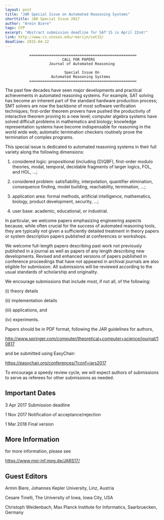 ```yaml
---
layout: post
title: "JAR Special Issue on Automated Reasoning Systems"
shorttitle: JAR Special Issue 2017
author: "Armin Biere"
tags: CFP
excerpt: "Abstract submission deadline for SAT'15 is April 22nd!"
link: http://www.cs.utexas.edu/~marijn/sat15/
deadline: 2015-04-22
---
```

               =================================================
                              CALL FOR PAPERS
                        Journal of Automated Reasoning

                               Special Issue On
                         Automated Reasoning Systems
               =================================================

The past few decades have seen major developments and practical achievements in
 automated reasoning systems. For example, SAT solving has become an inherent
part of the standard hardware production process; SMT solvers are now the
backbone of most software verification techniques; first-order theorem provers
have pushed the productivity of interactive theorem proving to a new level;
computer algebra systems have solved difficult problems in mathematics and
biology; knowledge representation systems have become indispensable for
reasoning in the world wide web; automatic termination checkers routinely prove
the termination of complex programs.

This special issue is dedicated to automated reasoning systems in their full
variety along the following dimensions:

1) considered logic: propositional (including (D)QBF), first-order modulo
   theories, modal, temporal, decidable fragments of larger logics, FOL, and
   HOL, ...;

2) considered problem: satisfiability, interpolation, quantifier elimination,
   consequence finding, model building, reachability, termination, ...;

3) application area: formal methods, artificial intelligence, mathematics,
   biology, product development, security, ...;

4) user base: academic, educational, or industrial.

In particular, we welcome papers emphasizing engineering aspects because, while
often crucial for the success of automated reasoning tools, they are typically
not given a sufficiently detailed treatment in theory papers or system
description papers published at conferences or workshops.

We welcome full-length papers describing past work not previously published in
a journal as well as papers of any length describing new developments. Revised
and enhanced versions of papers published in conference proceedings that have
not appeared in archival journals are also eligible for submission. All
submissions will be reviewed according to the usual standards of scholarship
and originality.

We encourage submissions that include most, if not all, of the following:

(i) theory details

(ii) implementation details

(iii) applications, and

(iv) experiments.

Papers should be in PDF format, following the JAR guidelines for authors,

  <http://www.springer.com/computer/theoretical+computer+science/journal/10817>

and be submitted using EasyChair:

  <https://easychair.org/conferences/?conf=jars2017>

To encourage a speedy review cycle, we will expect authors of submissions to
serve as referees for other submissions as needed.

## Important Dates

3 Apr 2017    Submission deadline

1 Nov 2017    Notification of acceptance/rejection

1 Mar 2018    Final version

## More Information

for more information, please see
  
  <https://www.mpi-inf.mpg.de/JARS17/>

## Guest Editors

Armin Biere, Johannes Kepler University, Linz, Austria

Cesare Tinelli, The University of Iowa, Iowa City, USA

Christoph Weidenbach, Max Planck Institute for Informatics, Saarbruecken, Germany

